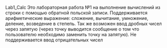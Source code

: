 Lab1_Calc 
Это лабораторная работа №1 на выполнение вычислений из строки с помощью обратной польской записи. Поддерживается арифметические выражение: сложение, вычитание, умножение,
деление, возведение в степепь. Так же возможен ввод дробных чисел через запятую (через точку выводится сообщение о том что пользователю необходимо заменить точку на запятую).
Не поддерживается ввод отрицательных чисел

